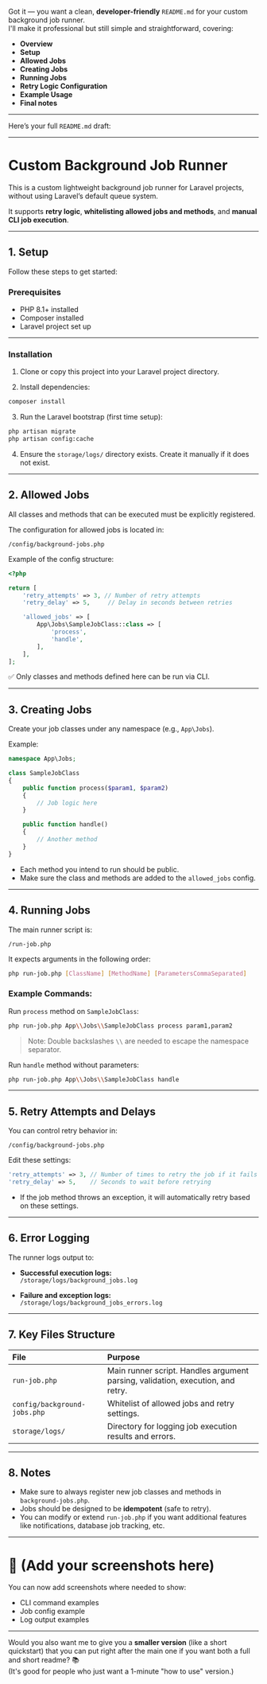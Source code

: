 Got it — you want a clean, **developer-friendly** `README.md` for your custom background job runner.  
I'll make it professional but still simple and straightforward, covering:

- **Overview**
- **Setup**
- **Allowed Jobs**
- **Creating Jobs**
- **Running Jobs**
- **Retry Logic Configuration**
- **Example Usage**
- **Final notes**  

---

Here’s your full `README.md` draft:

---

# Custom Background Job Runner

This is a custom lightweight background job runner for Laravel projects, without using Laravel’s default queue system.

It supports **retry logic**, **whitelisting allowed jobs and methods**, and **manual CLI job execution**.

---

## 1. Setup

Follow these steps to get started:

### Prerequisites

- PHP 8.1+ installed
- Composer installed
- Laravel project set up

---

### Installation

1. Clone or copy this project into your Laravel project directory.

2. Install dependencies:

```bash
composer install
```

3. Run the Laravel bootstrap (first time setup):

```bash
php artisan migrate
php artisan config:cache
```

4. Ensure the `storage/logs/` directory exists. Create it manually if it does not exist.

---

## 2. Allowed Jobs

All classes and methods that can be executed must be explicitly registered.

The configuration for allowed jobs is located in:

```
/config/background-jobs.php
```

Example of the config structure:

```php
<?php

return [
    'retry_attempts' => 3, // Number of retry attempts
    'retry_delay' => 5,     // Delay in seconds between retries

    'allowed_jobs' => [
        App\Jobs\SampleJobClass::class => [
            'process',
            'handle',
        ],
    ],
];
```

✅ Only classes and methods defined here can be run via CLI.

---

## 3. Creating Jobs

Create your job classes under any namespace (e.g., `App\Jobs`).

Example:

```php
namespace App\Jobs;

class SampleJobClass
{
    public function process($param1, $param2)
    {
        // Job logic here
    }

    public function handle()
    {
        // Another method
    }
}
```

- Each method you intend to run should be public.
- Make sure the class and methods are added to the `allowed_jobs` config.

---

## 4. Running Jobs

The main runner script is:

```
/run-job.php
```

It expects arguments in the following order:

```bash
php run-job.php [ClassName] [MethodName] [ParametersCommaSeparated]
```

### Example Commands:

Run `process` method on `SampleJobClass`:

```bash
php run-job.php App\\Jobs\\SampleJobClass process param1,param2
```

> Note: Double backslashes `\\` are needed to escape the namespace separator.

Run `handle` method without parameters:

```bash
php run-job.php App\\Jobs\\SampleJobClass handle
```

---

## 5. Retry Attempts and Delays

You can control retry behavior in:

```
/config/background-jobs.php
```

Edit these settings:

```php
'retry_attempts' => 3, // Number of times to retry the job if it fails
'retry_delay' => 5,    // Seconds to wait before retrying
```

- If the job method throws an exception, it will automatically retry based on these settings.

---

## 6. Error Logging

The runner logs output to:

- **Successful execution logs:**  
  `/storage/logs/background_jobs.log`

- **Failure and exception logs:**  
  `/storage/logs/background_jobs_errors.log`

---

## 7. Key Files Structure

| File | Purpose |
|:-----|:--------|
| `run-job.php` | Main runner script. Handles argument parsing, validation, execution, and retry. |
| `config/background-jobs.php` | Whitelist of allowed jobs and retry settings. |
| `storage/logs/` | Directory for logging job execution results and errors. |

---

## 8. Notes

- Make sure to always register new job classes and methods in `background-jobs.php`.
- Jobs should be designed to be **idempotent** (safe to retry).
- You can modify or extend `run-job.php` if you want additional features like notifications, database job tracking, etc.

---

# 📸 (Add your screenshots here)

You can now add screenshots where needed to show:

- CLI command examples
- Job config example
- Log output examples

---

Would you also want me to give you a **smaller version** (like a short quickstart) that you can put right after the main one if you want both a full and short readme? 📚  
(It's good for people who just want a 1-minute "how to use" version.)